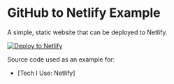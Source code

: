 # GitHub to Netlify Example

A simple, static website that can be deployed to Netlify.

[![Deploy to Netlify](https://www.netlify.com/img/deploy/button.svg)](https://app.netlify.com/start/deploy?repository=https://github.com/neverendingqs-sandbox/html-netlify-example)

Source code used as an example for:

* [Tech I Use: Netlify]
